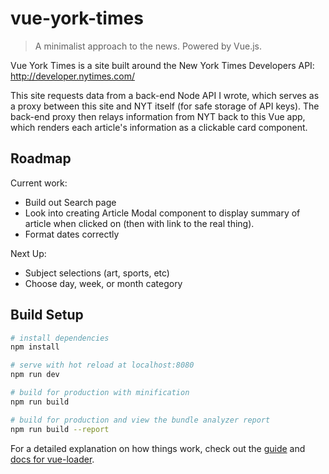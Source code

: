 # vue-york-times

> A minimalist approach to the news. Powered by Vue.js.

Vue York Times is a site built around the New York Times Developers API: http://developer.nytimes.com/

This site requests data from a back-end Node API I wrote, which serves as a proxy between this site and NYT itself (for safe storage of API keys).
The back-end proxy then relays information from NYT back to this Vue app, which renders each article's information as a clickable card component. 

## Roadmap

Current work: 

- Build out Search page
- Look into creating Article Modal component to display summary of article when clicked on (then with link to the real thing).
- Format dates correctly

Next Up:

- Subject selections (art, sports, etc)
- Choose day, week, or month category

## Build Setup

``` bash
# install dependencies
npm install

# serve with hot reload at localhost:8080
npm run dev

# build for production with minification
npm run build

# build for production and view the bundle analyzer report
npm run build --report
```

For a detailed explanation on how things work, check out the [guide](http://vuejs-templates.github.io/webpack/) and [docs for vue-loader](http://vuejs.github.io/vue-loader).
